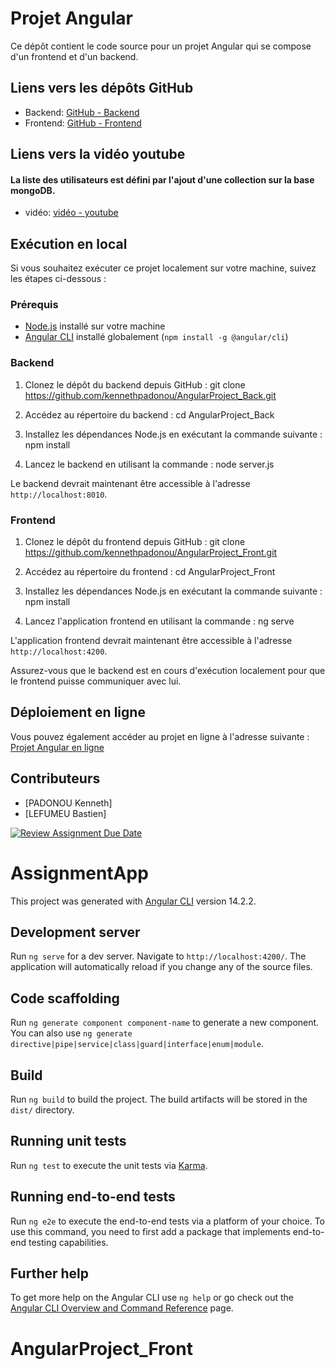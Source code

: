 # Projet Angular

Ce dépôt contient le code source pour un projet Angular qui se compose d'un frontend et d'un backend.

## Liens vers les dépôts GitHub

- Backend: [GitHub - Backend](https://github.com/kennethpadonou/AngularProject_Back)
- Frontend: [GitHub - Frontend](https://github.com/kennethpadonou/AngularProject_Front)

## Liens vers la vidéo youtube
#### La liste des utilisateurs est défini par l'ajout d'une collection sur la base mongoDB.
- vidéo: [vidéo - youtube](https://youtu.be/a292JoOFSQo)


## Exécution en local

Si vous souhaitez exécuter ce projet localement sur votre machine, suivez les étapes ci-dessous :

### Prérequis

- [Node.js](https://nodejs.org/) installé sur votre machine
- [Angular CLI](https://angular.io/cli) installé globalement (`npm install -g @angular/cli`)

### Backend

1. Clonez le dépôt du backend depuis GitHub :
git clone https://github.com/kennethpadonou/AngularProject_Back.git

2. Accédez au répertoire du backend :
cd AngularProject_Back

3. Installez les dépendances Node.js en exécutant la commande suivante :
npm install


4. Lancez le backend en utilisant la commande :
node server.js


Le backend devrait maintenant être accessible à l'adresse `http://localhost:8010`.

### Frontend

1. Clonez le dépôt du frontend depuis GitHub :
git clone https://github.com/kennethpadonou/AngularProject_Front.git


2. Accédez au répertoire du frontend :
cd AngularProject_Front


3. Installez les dépendances Node.js en exécutant la commande suivante :
npm install


4. Lancez l'application frontend en utilisant la commande :
ng serve





L'application frontend devrait maintenant être accessible à l'adresse `http://localhost:4200`.

Assurez-vous que le backend est en cours d'exécution localement pour que le frontend puisse communiquer avec lui.

## Déploiement en ligne

Vous pouvez également accéder au projet en ligne à l'adresse suivante :
[Projet Angular en ligne](https://front-angular-m1-project-acc70a3593d1.herokuapp.com/home)

## Contributeurs

- [PADONOU Kenneth] 
- [LEFUMEU Bastien] 












[![Review Assignment Due Date](https://classroom.github.com/assets/deadline-readme-button-24ddc0f5d75046c5622901739e7c5dd533143b0c8e959d652212380cedb1ea36.svg)](https://classroom.github.com/a/CC0AgZ2W)
# AssignmentApp

This project was generated with [Angular CLI](https://github.com/angular/angular-cli) version 14.2.2.

## Development server

Run `ng serve` for a dev server. Navigate to `http://localhost:4200/`. The application will automatically reload if you change any of the source files.

## Code scaffolding

Run `ng generate component component-name` to generate a new component. You can also use `ng generate directive|pipe|service|class|guard|interface|enum|module`.

## Build

Run `ng build` to build the project. The build artifacts will be stored in the `dist/` directory.

## Running unit tests

Run `ng test` to execute the unit tests via [Karma](https://karma-runner.github.io).

## Running end-to-end tests

Run `ng e2e` to execute the end-to-end tests via a platform of your choice. To use this command, you need to first add a package that implements end-to-end testing capabilities.

## Further help

To get more help on the Angular CLI use `ng help` or go check out the [Angular CLI Overview and Command Reference](https://angular.io/cli) page.
# AngularProject_Front
